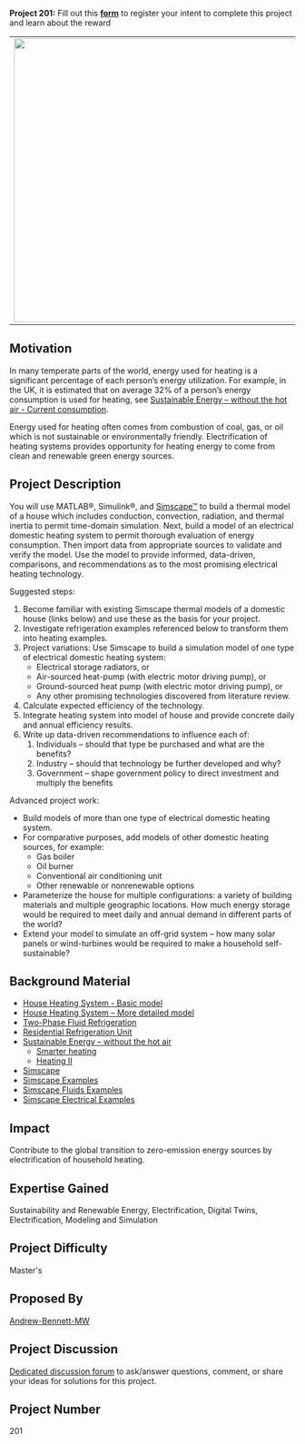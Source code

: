 **Project 201:** Fill out this <strong>[form](https://forms.office.com/Pages/ResponsePage.aspx?id=ETrdmUhDaESb3eUHKx3B5lOTzSa_A6lPqq2LJKzvpM5UMTBZRkc4UTRETjFERVRDWllQRE40OUFSQS4u)</strong> to  register your intent to complete this project and learn about the reward

<table>
<td><img src="https://gist.githubusercontent.com/robertogl/e0115dc303472a9cfd52bbbc8edb7665/raw/ElectrificationHouse.jpg"  width=500 /></td>
<td><p><h1>Electrification of Household Heating</h1></p>
<p> Build and evaluate an electrical household heating system to help minimize human environmental impact and halt climate change. </p>
</table>

## Motivation

In many temperate parts of the world, energy used for heating is a significant percentage of each person’s energy utilization.  For example, in the UK, it is estimated that on average 32% of a person’s energy consumption is used for heating, see [Sustainable Energy – without the hot air - Current consumption](http://www.withouthotair.com/c19/page_116.shtml).

Energy used for heating often comes from combustion of coal, gas, or oil which is not sustainable or environmentally friendly.  Electrification of heating systems provides opportunity for heating energy to come from clean and renewable green energy sources.


## Project Description

You will use MATLAB®, Simulink®, and [Simscape™](https://www.mathworks.com/products/simscape.html) to build a thermal model of a house which includes conduction, convection, radiation, and thermal inertia to permit time-domain simulation.  Next, build a model of an electrical domestic heating system to permit thorough evaluation of energy consumption.  Then import data from appropriate sources to validate and verify the model.  Use the model to provide informed, data-driven, comparisons, and recommendations as to the most promising electrical heating technology.

Suggested steps:
1. Become familiar with existing Simscape thermal models of a domestic house (links below) and use these as the basis for your project.
2. Investigate refrigeration examples referenced below to transform them into heating examples.
3. Project variations: Use Simscape to build a simulation model of one type of electrical domestic heating system:
    - Electrical storage radiators, or
    - Air-sourced heat-pump (with electric motor driving pump), or
    - Ground-sourced heat pump (with electric motor driving pump), or
    - Any other promising technologies discovered from literature review.
4. Calculate expected efficiency of the technology.
5. Integrate heating system into model of house and provide concrete daily and annual efficiency results.
6. Write up data-driven recommendations to influence each of:
	1. Individuals – should that type be purchased and what are the benefits?
	2. Industry – should that technology be further developed and why?
	3. Government – shape government policy to direct investment and multiply the benefits

Advanced project work:
- Build models of more than one type of electrical domestic heating system.
- For comparative purposes, add models of other domestic heating sources, for example:
    - Gas boiler
    - Oil burner
    - Conventional air conditioning unit
    - Other renewable or nonrenewable options 
- Parameterize the house for multiple configurations: a variety of building materials and multiple geographic locations. How much energy storage would be required to meet daily and annual demand in different parts of the world?
- Extend your model to simulate an off-grid system – how many solar panels or wind-turbines would be required to make a household self-sustainable?


## Background Material

- [House Heating System - Basic model](https://www.mathworks.com/help/physmod/simscape/ug/house-heating-system.html)
- [House Heating System – More detailed model](https://www.mathworks.com/help/physmod/hydro/ug/house-heating-system.html)
- [Two-Phase Fluid Refrigeration](https://www.mathworks.com/help/physmod/simscape/ug/two-phase-fluid-refrigeration.html)
- [Residential Refrigeration Unit](https://www.mathworks.com/help/physmod/hydro/ug/residential-refrigeration-unit.html)
- [Sustainable Energy – without the hot air](https://www.withouthotair.com/)
    - [Smarter heating](https://www.withouthotair.com/c21/page_140.shtml)
    - [Heating II](http://www.withouthotair.com/cE/page_289.shtml)
- [Simscape](https://www.mathworks.com/help/physmod/simscape/index.html)
- [Simscape Examples](https://www.mathworks.com/help/physmod/simscape/examples.html)
- [Simscape Fluids Examples](https://www.mathworks.com/help/physmod/hydro/index.html)
- [Simscape Electrical Examples](https://www.mathworks.com/help/physmod/sps/examples.html)


## Impact

Contribute to the global transition to zero-emission energy sources by electrification of household heating.

## Expertise Gained 

Sustainability and Renewable Energy, Electrification, Digital Twins, Electrification, Modeling and Simulation


## Project Difficulty

Master's

## Proposed By

[Andrew-Bennett-MW](https://github.com/Andrew-Bennett-MW)

## Project Discussion

[Dedicated discussion forum](https://github.com/mathworks/MathWorks-Excellence-in-Innovation/discussions/31) to ask/answer questions, comment, or share your ideas for solutions for this project.


## Project Number

201
